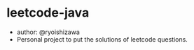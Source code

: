 # leetcode-java

* author: @ryoishizawa
* Personal project to put the solutions of leetcode questions.
